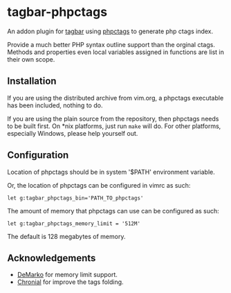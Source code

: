 tagbar-phpctags
===============

An addon plugin for [tagbar](http://majutsushi.github.com/tagbar/) using
[phpctags](https://github.com/techlivezheng/phpctags) to generate php ctags index.

Provide a much better PHP syntax outline support than the orginal ctags. Methods
and properties even local variables assigned in functions are list in their own scope.

Installation
------------

If you are using the distributed archive from vim.org, a phpctags executable
has been included, nothing to do.

If you are using the plain source from the repository, then phpctags needs to
be built first. On \*nix platforms, just run `make` will do. For other
platforms, especially Windows, please help yourself out.

Configuration
-------------

Location of phpctags should be in system '$PATH' environment variable.

Or, the location of phpctags can be configured in vimrc as such:

    let g:tagbar_phpctags_bin='PATH_TO_phpctags'

The amount of memory that phpctags can use can be configured as such:

    let g:tagbar_phpctags_memory_limit = '512M'

The default is 128 megabytes of memory.

Acknowledgements
----------------

* [DeMarko](https://github.com/DeMarko) for memory limit support.
* [Chronial](https://github.com/Chronial) for improve the tags folding.
